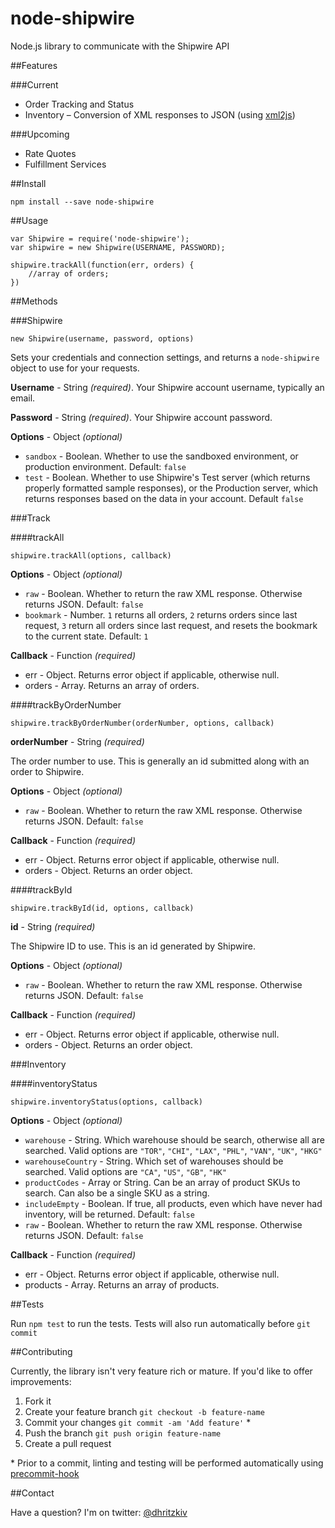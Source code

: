 node-shipwire
=============

Node.js library to communicate with the Shipwire API

##Features

###Current

- Order Tracking and Status
- Inventory
– Conversion of XML responses to JSON (using [xml2js](https://github.com/Leonidas-from-XIV/node-xml2js))

###Upcoming

- Rate Quotes
- Fulfillment Services


##Install

`npm install --save node-shipwire`

##Usage

	var Shipwire = require('node-shipwire');
	var shipwire = new Shipwire(USERNAME, PASSWORD);

	shipwire.trackAll(function(err, orders) {
		//array of orders;
	})

##Methods

###Shipwire

	new Shipwire(username, password, options)

Sets your credentials and connection settings, and returns a `node-shipwire` object to use for your requests.

**Username** - String *(required)*.
Your Shipwire account username, typically an email.

**Password** - String *(required)*.
Your Shipwire account password.

**Options** - Object *(optional)*

- `sandbox` - Boolean. Whether to use the sandboxed environment, or production environment. Default: `false`
- `test` - Boolean. Whether to use Shipwire's Test server (which returns properly formatted sample responses), or the Production server, which returns responses based on the data in your account. Default `false`

###Track

####trackAll

	shipwire.trackAll(options, callback)

**Options** - Object *(optional)*

- `raw` - Boolean. Whether to return the raw XML response. Otherwise returns JSON. Default: `false`
- `bookmark` - Number. `1` returns all orders, `2` returns orders since last request, `3` return all orders since last request, and resets the bookmark to the current state. Default: `1`

**Callback** - Function *(required)*

- err - Object. Returns error object if applicable, otherwise null.
- orders - Array. Returns an array of orders.


####trackByOrderNumber

	shipwire.trackByOrderNumber(orderNumber, options, callback)

**orderNumber** - String *(required)*

The order number to use. This is generally an id submitted along with an order to Shipwire.

**Options** - Object *(optional)*

- `raw` - Boolean. Whether to return the raw XML response. Otherwise returns JSON. Default: `false`

**Callback** - Function *(required)*

- err - Object. Returns error object if applicable, otherwise null.
- orders - Object. Returns an order object.


####trackById

	shipwire.trackById(id, options, callback)

**id** - String *(required)*

The Shipwire ID to use. This is an id generated by Shipwire.

**Options** - Object *(optional)*

- `raw` - Boolean. Whether to return the raw XML response. Otherwise returns JSON. Default: `false`

**Callback** - Function *(required)*

- err - Object. Returns error object if applicable, otherwise null.
- orders - Object. Returns an order object.


###Inventory

####inventoryStatus

	shipwire.inventoryStatus(options, callback)

**Options** - Object *(optional)*

- `warehouse` - String. Which warehouse should be search, otherwise all are searched. Valid options are `"TOR"`, `"CHI"`, `"LAX"`, `"PHL"`, `"VAN"`, `"UK"`, `"HKG"`
- `warehouseCountry` - String. Which set of warehouses should be searched. Valid options are `"CA"`, `"US"`, `"GB"`, `"HK"`
- `productCodes` - Array or String. Can be an array of product SKUs to search. Can also be a single SKU as a string.
- `includeEmpty` - Boolean. If true, all products, even which have never had inventory, will be returned. Default: `false`
- `raw` - Boolean. Whether to return the raw XML response. Otherwise returns JSON. Default: `false`

**Callback** - Function *(required)*

- err - Object. Returns error object if applicable, otherwise null.
- products - Array. Returns an array of products.

##Tests

Run `npm test` to run the tests.
Tests will also run automatically before `git commit`

##Contributing

Currently, the library isn't very feature rich or mature. If you'd like to offer improvements:

1. Fork it
2. Create your feature branch `git checkout -b feature-name`
3. Commit your changes `git commit -am 'Add feature'` \*
4. Push the branch `git push origin feature-name`
5. Create a pull request

\* Prior to a commit, linting and testing will be performed automatically using [precommit-hook](https://github.com/nlf/precommit-hook)


##Contact

Have a question? I'm on twitter: [@dhritzkiv](https://twitter.com/dhritzkiv)